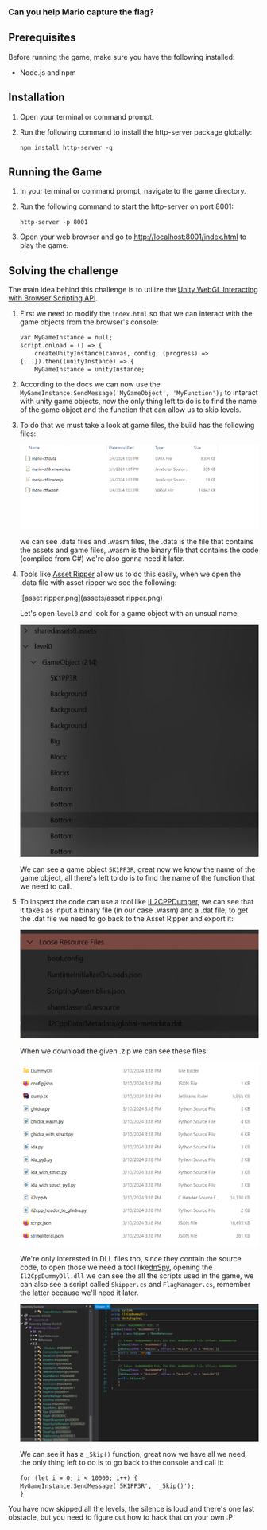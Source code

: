 ### Can you help Mario capture the flag?


## Prerequisites

Before running the game, make sure you have the following installed:

- Node.js and npm

## Installation

1. Open your terminal or command prompt.
2. Run the following command to install the http-server package globally:

    ```shell
    npm install http-server -g
    ```

## Running the Game

1. In your terminal or command prompt, navigate to the game directory.
2. Run the following command to start the http-server on port 8001:

    ```shell
    http-server -p 8001
    ```

3. Open your web browser and go to [http://localhost:8001/index.html](http://localhost:8001/index.html) to play the game.


## Solving the challenge 

The main idea behind this challenge is to utilize the [Unity WebGL Interacting with Browser Scripting API](https://docs.unity3d.com/Manual/webgl-interactingwithbrowserscripting.html).

1. First we need to modify the `index.html` so that we can interact with the game objects from the browser's console: 

    ```
    var MyGameInstance = null;
    script.onload = () => {
        createUnityInstance(canvas, config, (progress) => {...}).then((unityInstance) => {
        MyGameInstance = unityInstance;

    ```

2. According to the docs we can now use the `MyGameInstance.SendMessage('MyGameObject', 'MyFunction');` to interact with unity game objects, now the only thing left to do is to find the name of the game object and the function that can allow us to skip levels.

3. To do that we must take a look at game files, the build has the following files: 

    ![folder.png](assets/folder.png)

    we can see .data files and .wasm files, the .data is the file that contains the assets and game files, .wasm is the binary file that contains the code (compiled from C#) we're also gonna need it later.

4. Tools like [Asset Ripper](https://github.com/AssetRipper/AssetRipper/releases/tag/0.3.4.0) allow us to do this easily, when we open the .data file with asset ripper we see the following: 

    ![asset ripper.png](assets/asset ripper.png)

    Let's open `level0` and look for a game object with an unsual name: 

    ![level0.png](assets/level0.png)

    We can see a game object `5K1PP3R`, great now we know the name of the game object, all there's left to do is to find the name of the function that we need to call.

5. To inspect the code can use a tool like [IL2CPPDumper](https://il2cppdumper.com/the-dumper-tool), we can see that it takes as input a binary file (in our case .wasm) and a .dat file, to get the .dat file we need to go back to the Asset Ripper and export it:

    ![dat.png](assets/dat.png)

    When we download the given .zip we can see these files: 

    ![zip.png](assets/zip.png)

    We're only interested in DLL files tho, since they contain the source code, to open those we need a tool like[dnSpy](https://github.com/dnSpy/dnSpy/releases/tag/v6.1.8), opening the `Il2CppDummyDll.dll` we can see the all the scripts used in the game, we can also see a script called `Skipper.cs` and `FlagManager.cs`, remember the latter because we'll need it later. 

    ![skipper.png](assets/skipper.png)

    We can see it has a `_5kip()` function, great now we have all we need, the only thing left to do is to go back to the console and call it:

    ```
    for (let i = 0; i < 10000; i++) {
    MyGameInstance.SendMessage('5K1PP3R', '_5kip()');
    }
    ```

You have now skipped all the levels, the silence is loud and there's one last obstacle, but you need to figure out how to hack that on your own :P 
